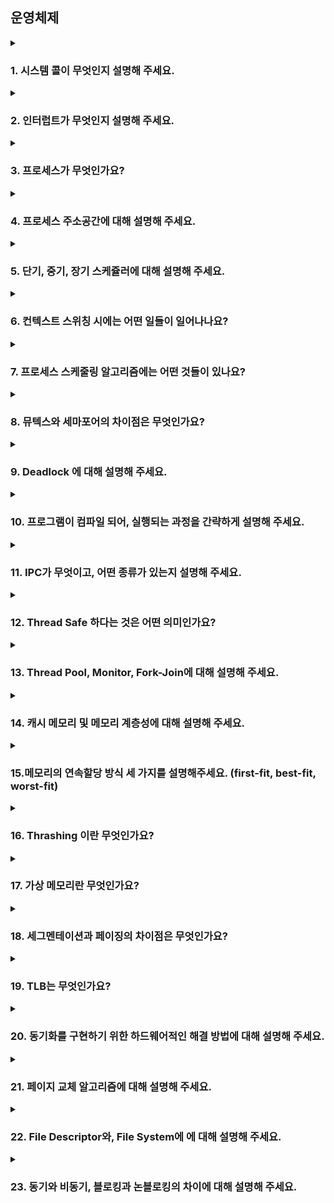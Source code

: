 ## 운영체제

<details>
  <summary><h3>1. 시스템 콜이 무엇인지 설명해 주세요.</h3></summary>
<ul>
<li> 우리가 사용하는 시스템 콜의 예시를 들어주세요.</li>
<li> 시스템 콜이, 운영체제에서 어떤 과정으로 실행되는지 설명해 주세요.</li>
<li> 시스템 콜의 유형에 대해 설명해 주세요.</li>
<li> 운영체제의 Dual Mode 에 대해 설명해 주세요.</li>
<li> 왜 유저모드와 커널모드를 구분해야 하나요? </li>
<li> 서로 다른 시스템 콜을 어떻게 구분할 수 있을까요?</li>
</ul>
</details>

<details>
  <summary><h3>2. 인터럽트가 무엇인지 설명해 주세요.</h3></summary>
<ul>
<li> 인터럽트는 어떻게 처리하나요?</li>
<li> Polling 방식에 대해 설명해 주세요.</li>
<li> HW / SW 인터럽트에 대해 설명해 주세요.</li>
<li> 동시에 두 개 이상의 인터럽트가 발생하면, 어떻게 처리해야 하나요? </li>
</ul>
</details>

<details>
  <summary><h3>3. 프로세스가 무엇인가요?</h3></summary>
  <strong>프로세스란 실행 중인 프로그램을 의미하며, 코드뿐 아니라 해당 코드의 실행에 필요한 메모리 공간, CPU 상태, 입출력 정보, 운영체제 자원 등을 포함하는 작업 단위입니다.</strong>
  <ul>
    <li>프로그램과 프로세스, 스레드의 차이에 대해 설명해 주세요.</li>    
    <strong>프로그램은 정적인 코드의 집합이며, 프로세스는 실행 중인 프로그램으로 메모리 공간과 시스템 자원을 독립적으로 할당받습니다.  
    스레드는 프로세스 내 OS의 스케줄러에 의해 코드가 실행되는 실질적 프로그램 실행 단위입니다.</strong>    
    <li>PCB가 무엇인가요?</li>    
   <strong>PCB(Process Control Block)는 OS가 프로세스 스케줄링을 위해 프로세스에 관한 모든 정보를 가지고 있는 블록으로서 특정 프로세스를 관리하기 위해 사용하는 커널의 자료구조입니다.  
    프로세스의 ID, 상태, 프로그램 카운터, 레지스터 정보, 스케줄링 정보, 메모리 할당 정보 등이 저장되어 있습니다.</strong>
    <li>그렇다면, 스레드는 PCB를 갖고 있을까요?</li>    
    <strong>스레드는 PCB를 갖는 대신, TCB(Thread Control Block) 경량 프로세스의 별도 제어블록을 통해 관리됩니다.  
    이때 스레드는 동일한 프로세스의 주소 공간을 공유하므로 메모리 관련 정보는 공통적으로 참조합니다.</strong>
    <li>리눅스에서, 프로세스와 스레드는 각각 어떻게 생성될까요?</li>    
    <strong>fork() 명령어를 통해 부모 프로세스의 복제본을 생성합니다.  
    이후 pthread_create() 혹은 clone()를 통한 호출에 의해 생성되며, 커널에서 스레드는 프로세스의 한 종류로 인식되어 task_struct를 기반으로 하여 관리됩니다.</strong>
    <li>자식 프로세스가 상태를 알리지 않고 죽거나, 부모 프로세스가 먼저 죽게 되면 어떻게 처리하나요?</li>    
    <strong>자식 프로세스가 상태를 알리지 않고 종료되는 경우에는 좀비 프로세스가 되며 커널에서 종료된 자식 프로세스에 대한 최소한의 정보를 저장(부모 프로세스에서 활용할 수 있으므로)하고 있게 됩니다.  
    좀비 프로세스로 인한 메모리 낭비를 막기 위해 부모 프로세스에서 wait 시스템 콜을 이용해 자식 프로세스의 종료 상태를 회수하게 되면 좀비 프로세스를 제거할 수 있습니다.  
    부모 프로세스가 먼저 종료되면 자식 프로세스는 고아 프로세스가 되며, 이때 부모 프로세스는 시스템이 시작될 때 생성되는 init 프로세스(pid=1, 유닉스 계열은 데몬 프로세스)가 새로운 부모 프로세스가 되며  
    고아 프로세스가 작업을 종료하면 wait 시스템 콜로 종료 상태를 회수하여 좀비 프로세스가 되는 것을 방지합니다.</strong>
    <li>리눅스에서, 데몬프로세스에 대해 설명해 주세요.</li>    
    <strong>데몬프로세스는 백그라운드에서 실행되는 프로그램으로, 사용자가 직접적으로 제어하지 않고 백그라운드에서 돌면서 여러 작업을 하는 프로그램을 의미합니다.  
    사용자의 요청을 기다리고 있다가 요청이 발생하면 이에 적절히 대응하는 리스너와 같은 역할을 하며, 메모리에 상주하면서 특정 요청이 오면 즉시 대응 할 수 있도록 대기중인 프로세스입니다.</strong>
    <li>리눅스는 프로세스가 일종의 트리를 형성하고 있습니다. 이 트리의 루트 노드에 위치하는 프로세스에 대해 설명해 주세요.</li>    
    <strong>리눅스에서 프로세스 트리의 루트 노드는 init 프로세스입니다. init 프로세스는 시스템 부팅 시에 가장 먼저 실행되는 프로세스로, 나머지 모든 프로세스는 init의 자손이거나 자식 프로세스라고 볼 수 있습니다.</strong>
  </ul>
</details>


<details>
  <summary><h3>4. 프로세스 주소공간에 대해 설명해 주세요.</h3></summary>
  프로세스는 코드가 저장되어 읽기 전용이며 실행권한이 있는 text, 
  초기값이 명시된 전역변수 및 정적변수가 저장되는 data, 
  초기화 되지 않는 전역변수 및 정적변수가 저장되는BSS, 
  동적 메모리 할당을 위해 크기가 가변적으로 변하며 런타임시 생성되는 객체의 저장공간heap, 
  함수 호출시 생성되는 지역변수, 리턴주소, 매개변수가 저장되며 함수의 호출이 종료시 자동으로 종료되는stack으로 나뉩니다.
<ul>
<li> 초기화 하지 않은 변수들은 어디에 저장될까요?</li>
  초기화되지 않은 지역 or 전역변수는 BSS(Block Started by Symbol) 영역에 저장되어 os에서 실행시 0으로 초기화됩니다.
<li> 일반적인 주소공간 그림처럼, Stack과 Heap의 크기는 매우 크다고 할 수 있을까요? 그렇지 않다면, 그 크기는 언제 결정될까요?</li>
  Stack과 Heap은 크기가 가변적으로 변하는 성질을 가지고 있습니다. 
  Heap의 경우, 개발자가 malloc() 함수 혹은 new 명령어와 같이 동적 메모리 할당 명령어를 통해 확장됩니다.
  Stack의 경우, 함수 호출시 자동으로 메모리가 할당되며, Return 실행시 소멸됩니다.
  두 주소공간 모두 OS에서 설정된 한계치를 초과시, Stack Overflow, heap out of memory와 같은 오류가 발생합니다.
<li> Stack과 Heap 공간에 대해, 접근 속도가 더 빠른 공간은 어디일까요?</li>
  Stack은 연속된 메모리 블록을 사용하며, LIFO(Last In First Out)방식의 메모리 구조를 통해 함수호출시 컴파일러에 의해 정적 분석이 가능하여 메모리 접근이 빠르고 효율적입니다.
  Heap의 경우 Runtime시 동적으로 할당되어 포인터 기반의 접근이 많아 할당과 해제에 대한 연산이 추가되어야 하는 제약이 존재하여 속도가 상대적으로 느립니다.
<li> 다음과 같이 공간을 분할하는 이유가 있을까요?</li>
  1. 메모리 충돌 방지를 통한 안정성 향상
  2. Code & Data의 접근 권한 분리
  3. 동적 할당 메커니즘과 함수 호출 스택의 독립적 운영.
  4. 메모리 보호와 보안성 강화
  5. Thread간 독립적인 스택 공간 구성 가능
<li> 스레드의 주소공간은 어떻게 구성되어 있을까요?</li>
  하나의 프로세스 내에 존재하는 여러 스레드는 같은 주소 공간을 공유하므로, 코드(.text), 전역 데이터(.data, .bss), 힙 영역은 공통으로 사용됩니다. 
  하지만 각 스레드는 독립적인 스택을 가지고 있으며, 스택에는 해당 스레드의 함수 호출 정보, 지역 변수, 리턴 주소 등이 저장됩니다. 
  또한 각 스레드는 고유한 TCB(Thread Control Block)를 가지며, 이 구조체에는 스레드의 상태, 스택 포인터, 스케줄링 정보 등이 포함되어 있어 독립적인 실행이 가능하도록 합니다.
<li> "스택"영역과 "힙"영역은 정말 자료구조의 스택/힙과 연관이 있는 걸까요? 만약 그렇다면, 각 주소공간의 동작과정과 연계해서 설명해 주세요.</li>
  스택(Stack) 영역은 함수 호출 시 생성되는 지역 변수나 매개변수 등이 저장되는 공간으로, 스택 자료구조처럼 후입선출(LIFO) 방식으로 동작합니다. 
  실제로 함수가 호출되면 스택 프레임이 쌓이고, 함수가 종료되면 가장 마지막에 쌓인 프레임부터 제거됩니다. 따라서 스택 영역은 스택 자료구조와 밀접한 연관이 있습니다.
  Heap의 Heap 자료구와 연관성이 없습니다. Heap의 경우 명시적으로 메모리 할당 및 해제할 수 있는 자유공간인 반면, Heap자료구조는 우선순위 Que를 위한 이진트리구조의 자료구조입니다.  
<li> IPC의 Shared Memory 기법은 프로세스 주소공간의 어디에 들어가나요? 그런 이유가 있을까요? </li>
  일반적으로 사용자 공간의 별도 매핑된 영역 또는 힙과 유사한 위치에 할당되며, shmget(), mmap() 등을 통해 커널이 할당한 메모리 블록을 프로세스 주소 공간에 매핑합니다. 
  이는 커널을 거치지 않고 두 프로세스가 직접 데이터를 주고받을 수 있게 하여, 파이프나 소켓보다 월등히 빠른 통신이 가능하게 하며, 대량의 데이터를 효율적으로 공유할 수 있게 해줍니다.
<li> 스택과 힙영역의 크기는 언제 결정되나요? 프로그램 개발자가 아닌, 사용자가 이 공간의 크기를 수정할 수 있나요? </li>
  스택과 힙의 기본 크기는 컴파일러 및 운영체제에서 정해진 디폴트 값에 따라 초기화되며, 실제 크기는 런타임 중 동적으로 확장되거나 제한될 수 있습니다. 
  개발자는 코드에서 힙 크기를 명시적으로 제어할 수 있고, 스택 크기의 경우 pthread_attr_setstacksize() 같은 API를 통해 조정이 가능합니다. 
  일반 사용자도 ulimit -s 명령어를 통해 쉘에서 스택 크기를 설정할 수 있으며, 환경 변수나 실행 명령어의 인자로 힙의 크기를 변경할 수도 있습니다.
</ul>
</details>

<details>
  <summary><h3>5. 단기, 중기, 장기 스케쥴러에 대해 설명해 주세요.</h3></summary>
<ul>
<li> 현대 OS에는 단기, 중기, 장기 스케쥴러를 모두 사용하고 있나요?</li>
<li> 프로세스의 스케쥴링 상태에 대해 설명해 주세요.</li>
<li> preemptive/non-preemptive 에서 존재할 수 없는 상태가 있을까요?</li>
<li> Memory가 부족할 경우, Process는 어떠한 상태로 변화할까요?</li>
</ul>
</details>

<details>
  <summary><h3>6. 컨텍스트 스위칭 시에는 어떤 일들이 일어나나요?</h3></summary>
<ul>
<li> 프로세스와 스레드는 컨텍스트 스위칭이 발생했을 때 어떤 차이가 있을까요?</li>
<li> 컨텍스트 스위칭이 발생할 때, 기존의 프로세스 정보는 커널스택에 어떠한 형식으로 저장되나요?</li>
<li> 컨텍스트 스위칭은 언제 일어날까요?</li>
</ul>
</details>

<details>
  <summary><h3>7. 프로세스 스케줄링 알고리즘에는 어떤 것들이 있나요?</h3></summary>
<ul>
<li> RR을 사용할 때, Time Slice에 따른 trade-off를 설명해 주세요.</li>
<li> 싱글 스레드 CPU 에서 상시로 돌아가야 하는 프로세스가 있다면, 어떤 스케쥴링 알고리즘을 사용하는 것이 좋을까요? 또 왜 그럴까요?</li>
<li> 동시성과 병렬성의 차이에 대해 설명해 주세요.</li>
<li> 타 스케쥴러와 비교하여, Multi-level Feedback Queue는 어떤 문제점들을 해결한다고 볼 수 있을까요?</li>
<li> FIFO 스케쥴러는 정말 쓸모가 없는 친구일까요? 어떤 시나리오에 사용하면 좋을까요? </li>
<li> 우리는 스케줄링 알고리즘을 "프로세스" 스케줄링 알고리즘이라고 부릅니다. 스레드는 다른 방식으로 스케줄링을 하나요?</li>
<li> 유저 스레드와 커널 스레드의 스케쥴링 알고리즘은 똑같을까요?</li>
</ul>
</details>

<details>
  <summary><h3>8. 뮤텍스와 세마포어의 차이점은 무엇인가요?</h3></summary>
<ul>
<li> 이진 세마포어와 뮤텍스의 차이에 대해 설명해 주세요.</li>
<li> Lock을 얻기 위해 대기하는 프로세스들은 Spin Lock 기법을 사용할 수 있습니다. 이 방법의 장단점은 무엇인가요? 단점을 해결할 방법은 없을까요?</li> 
<li> 뮤텍스와 세마포어 모두 커널이 관리하기 때문에, Lock을 얻고 방출하는 과정에서 시스템 콜을 호출해야 합니다. 이 방법의 장단점이 있을까요? 단점을 해결할 수 있는 방법은 없을까요?</li>
</ul>
</details>

<details>
  <summary><h3>9. Deadlock 에 대해 설명해 주세요.</h3></summary>
<ul>
<li> Deadlock 이 동작하기 위한 4가지 조건에 대해 설명해 주세요.</li>
<li> 그렇다면 3가지만 충족하면 왜 Deadlock 이 발생하지 않을까요?</li>
<li> 어떤 방식으로 예방할 수 있을까요?</li>
<li> 왜 현대 OS는 Deadlock을 처리하지 않을까요?</li>
<li> Wait Free와 Lock Free를 비교해 주세요.</li>
</ul>
</details>

<details>
  <summary><h3>10. 프로그램이 컴파일 되어, 실행되는 과정을 간략하게 설명해 주세요.</h3></summary>
<ul>
<li> 링커와, 로더의 차이에 대해 설명해 주세요.</li>
<li> 컴파일 언어와 인터프리터 언어의 차이에 대해 설명해 주세요.</li>
<li> JIT에 대해 설명해 주세요.</li>
<li> 본인이 사용하는 언어는, 어떤식으로 컴파일 및 실행되는지 설명해 주세요.</li>
<li> Python 같은 언어는 CPython, Jython, PyPy등의 다양한 구현체가 있습니다. 각각은 어떤 차이가 있을까요? 또한, 실행되는 과정 또한 다를까요?</li>
<li> 우리는 흔히 fork(), exec() 시스템 콜을 사용하여 프로세스를 적재할 수 있다고 배웠습니다. 로더의 역할은 이 시스템 콜과 상관있는 걸까요? 아니면 다른 방식으로 프로세스를 적재할 수 있는 건가요?</li>
</ul>
</details>

<details>
  <summary><h3>11. IPC가 무엇이고, 어떤 종류가 있는지 설명해 주세요.</h3></summary>
<ul>
<li> Shared Memory가 무엇이며, 사용할 때 유의해야 할 점에 대해 설명해 주세요.</li>
<li> 메시지 큐는 단방향이라고 할 수 있나요?</li>
</ul>
</details>

<details>
  <summary><h3>12. Thread Safe 하다는 것은 어떤 의미인가요?</h3></summary>
<ul>
<li> Thread Safe 를 보장하기 위해 어떤 방법을 사용할 수 있나요?</li>
<li> Peterson's Algorithm 이 무엇이며, 한계점에 대해 설명해 주세요.</li>
<li> Race Condition 이 무엇인가요?</li>
<li> Thread Safe를 구현하기 위해 반드시 락을 사용해야 할까요? 그렇지 않다면, 어떤 다른 방법이 있을까요?</li>
</ul>
</details>

<details>
  <summary><h3>13. Thread Pool, Monitor, Fork-Join에 대해 설명해 주세요.</h3></summary>
<ul>
<li> Thread Pool을 사용한다고 가정하면, 어떤 기준으로 스레드의 수를 결정할 것인가요? </li>
<li> 어떤 데이터를 정렬 하려고 합니다. 어떤 방식의 전략을 사용하는 것이 가장 안전하면서도 좋은 성능을 낼 수 있을까요?</li>
</ul>
</details>

<details>
  <summary><h3>14. 캐시 메모리 및 메모리 계층성에 대해 설명해 주세요.</h3></summary>
<ul>
<li> 캐시 메모리는 어디에 위치해 있나요?</li>
<li> L1, L2 캐시에 대해 설명해 주세요.</li>
<li> 캐시에 올라오는 데이터는 어떻게 관리되나요?</li>
<li> 캐시간의 동기화는 어떻게 이루어지나요?</li>
<li> 캐시 메모리의 Mapping 방식에 대해 설명해 주세요.</li>
<li> 캐시의 지역성에 대해 설명해 주세요.</li>
<li> 캐시의 지역성을 기반으로, 이차원 배열을 가로/세로로 탐색했을 때의 성능 차이에 대해 설명해 주세요.</li>
<li> 캐시의 공간 지역성은 어떻게 구현될 수 있을까요? (힌트: 캐시는 어떤 단위로 저장되고 관리될까요?) </li>
</ul>
</details>

<details>
  <summary><h3>15.메모리의 연속할당 방식 세 가지를 설명해주세요. (first-fit, best-fit, worst-fit)</h3></summary>
<ul>
<li> worst-fit 은 언제 사용할 수 있을까요?</li>
<li> 성능이 가장 좋은 알고리즘은 무엇일까요?</li>
</ul>
</details>

<details>
  <summary><h3>16. Thrashing 이란 무엇인가요?</h3></summary>
<ul>
<li> Thrashing 발생 시, 어떻게 완화할 수 있을까요?</li>
</ul>
</details>

<details>
  <summary><h3>17. 가상 메모리란 무엇인가요?</h3></summary>
<ul>
<li> 가상 메모리가 가능한 이유가 무엇일까요?</li>
<li> Page Fault가 발생했을 때, 어떻게 처리하는지 설명해 주세요.</li>
<li> 페이지 크기에 대한 Trade-Off를 설명해 주세요.</li>
<li> 페이지 크기가 커지면, 페이지 폴트가 더 많이 발생한다고 할 수 있나요?</li>
<li> 세그멘테이션 방식을 사용하고 있다면, 가상 메모리를 사용할 수 없을까요?</li>

</ul>
</details>

<details>
  <summary><h3>18. 세그멘테이션과 페이징의 차이점은 무엇인가요?</h3></summary>
<ul>
<li> 페이지와 프레임의 차이에 대해 설명해 주세요.</li>
<li> 내부 단편화와, 외부 단편화에 대해 설명해 주세요.</li>
<li> 페이지에서 실제 주소를 어떻게 가져올 수 있는지 설명해 주세요.</li>
<li> 어떤 주소공간이 있을 때, 이 공간이 수정 가능한지 확인할 수 있는 방법이 있나요?</li>
<li> 32비트에서, 페이지의 크기가 1kb 이라면 페이지 테이블의 최대 크기는 몇 개일까요?</li>
<li> 32비트 운영체제는 램을 최대 4G 까지 사용할 수 있습니다. 이 이유를 페이징과 연관 지어서 설명해 주세요.</li>
<li> C/C++ 개발을 하게 되면 Segmentation Fault 라는 에러를 접할 수 있을텐데, 이 에러는 세그멘테이션/페이징과 어떤 관계가 있을까요? </li> 
</ul>
</details>

<details>
  <summary><h3>19. TLB는 무엇인가요?</h3></summary>
<ul>
<li> TLB를 쓰면 왜 빨라지나요?</li>
<li> MMU가 무엇인가요?</li>
<li> TLB와 MMU는 어디에 위치해 있나요?</li>
<li> 코어가 여러개라면, TLB는 어떻게 동기화 할 수 있을까요? </li>
<li> TLB 관점에서, Context Switching 발생 시 어떤 변화가 발생하는지 설명해 주세요. </li>
</ul>
</details>

<details>
  <summary><h3>20. 동기화를 구현하기 위한 하드웨어적인 해결 방법에 대해 설명해 주세요.</h3></summary>
<ul>
<li> volatile 키워드는 어떤 의미가 있나요?</li>
<li> 싱글코어가 아니라 멀티코어라면, 어떻게 동기화가 이뤄질까요?</li>
<li> 
</ul>
</details>

<details>
  <summary><h3>21. 페이지 교체 알고리즘에 대해 설명해 주세요.</h3></summary>
<ul>
<li> LRU 알고리즘은 어떤 특성을 이용한 알고리즘이라고 할 수 있을까요?</li>
<li> LRU 알고리즘을 구현한다면, 어떻게 구현할 수 있을까요?</li>
<li> LRU 알고리즘의 단점을 설명해 주세요. 이를 해결할 수 있는 대안에 대해서도 설명해 주세요.</li>
</ul>
</details>

<details>
  <summary><h3>22. File Descriptor와, File System에 에 대해 설명해 주세요.</h3></summary>
<ul>
<li> I-Node가 무엇인가요?</li>
<li> 프로그래밍 언어 상에서 제공하는 파일 관련 함수 (Python - open(), Java - BufferedReader/Writer 등)은, 파일을 어떤 방식으로 읽어들이나요?</li>
</ul>
</details>

<details>
  <summary><h3>23. 동기와 비동기, 블로킹과 논블로킹의 차이에 대해 설명해 주세요.</h3></summary>
<ul>
<li> 그렇다면, 동기이면서 논블로킹이고, 비동기이면서 블로킹인 경우는 의미가 있다고 할 수 있나요?</li>
<li> I/O 멀티플렉싱에 대해 설명해 주세요.</li>
<li> 논블로킹 I/O를 수행한다고 하면, 그 결과를 어떻게 수신할 수 있나요? </li>
</ul>
</details>
